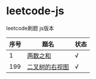 # leetcode-js
leetcode刷题 js版本

 序号 | 题名 |状态  
---|---|---
 1 | [两数之和](https://leetcode-cn.com/problems/two-sum) | √
 199 | [二叉树的右视图](https://leetcode-cn.com/problems/binary-tree-right-side-view/a) | √


